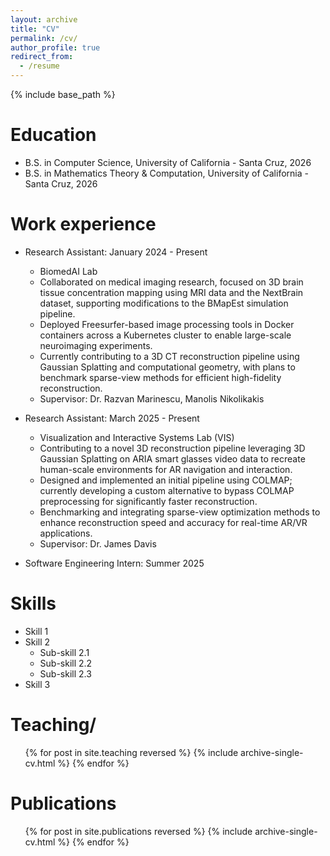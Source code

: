 ```yaml
---
layout: archive
title: "CV"
permalink: /cv/
author_profile: true
redirect_from:
  - /resume
---
```


{% include base_path %}

Education
======
* B.S. in Computer Science, University of California - Santa Cruz, 2026
* B.S. in Mathematics Theory & Computation, University of California - Santa Cruz, 2026

Work experience
======
* Research Assistant: January 2024 - Present
  * BiomedAI Lab 
  * Collaborated on medical imaging research, focused on 3D brain tissue concentration mapping using MRI data and the NextBrain dataset, supporting modifications to the BMapEst simulation pipeline.
  * Deployed Freesurfer-based image processing tools in Docker containers across a Kubernetes cluster to enable large-scale neuroimaging experiments.
  * Currently contributing to a 3D CT reconstruction pipeline using Gaussian Splatting and computational geometry, with plans to benchmark sparse-view methods for efficient high-fidelity reconstruction.
  * Supervisor: Dr. Razvan Marinescu, Manolis Nikolikakis

* Research Assistant: March 2025 - Present
  * Visualization and Interactive Systems Lab (VIS)
  * Contributing to a novel 3D reconstruction pipeline leveraging 3D Gaussian Splatting on ARIA smart glasses video data to recreate human-scale environments for AR navigation and interaction.
  * Designed and implemented an initial pipeline using COLMAP; currently developing a custom alternative to bypass COLMAP preprocessing for significantly faster reconstruction.
  * Benchmarking and integrating sparse-view optimization methods to enhance reconstruction speed and accuracy for real-time AR/VR applications.
  * Supervisor: Dr. James Davis

* Software Engineering Intern: Summer 2025
  
Skills
======
* Skill 1
* Skill 2
  * Sub-skill 2.1
  * Sub-skill 2.2
  * Sub-skill 2.3
* Skill 3

Teaching/
======
  <ul>{% for post in site.teaching reversed %}
    {% include archive-single-cv.html %}
  {% endfor %}</ul>

Publications
======
  <ul>{% for post in site.publications reversed %}
    {% include archive-single-cv.html %}
  {% endfor %}</ul>
  
<!-- Talks
======
  <ul>{% for post in site.talks reversed %}
    {% include archive-single-talk-cv.html  %}
  {% endfor %}</ul>
   -->
<!--   
Service and leadership
======
* Currently signed in to 43 different slack teams -->
